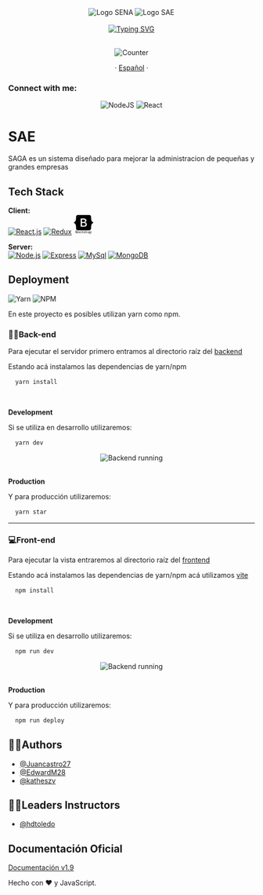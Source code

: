 <!-- Banner SAE -->
<div align="center">
	<img height="200px" src="https://drive.google.com/file/d/1neZkjzpHVt8Rt5AT5I8Kyzkd7HZiE4uH/view?usp=sharing" alt="Logo SENA"/>
  <img height="200px" src="https://drive.google.com/file/d/1wCqVLabf24ayr9u_xPwwt1ZTYRG4q8l1/view?usp=sharing" alt="Logo SAE"/>
</div>
<br>
<div align="center">
	<a href="https://git.io/typing-svg"><img src="https://readme-typing-svg.demolab.com?font=Fira+Code&duration=4000&pause=1000&color=1AFF02&center=true&vCenter=true&width=435&lines=Bienvenidos+a+SAE;Un+proyecto+de+Node.js+y+React.js" alt="Typing SVG" /></a>
</div>
<br>
<div align="center">
<p align="center"> <img src="https://komarev.com/ghpvc/?username=xh0pe&label=Usuarios&color=1abc58&style=flat" alt="Counter" /> </p>


<p>
  ·
  <a href="/docs/readme_es.md">Español</a>
  ·
</p>

<h3 align="left">Connect with me:</h3>
<p align="left">
</p>

  ![NodeJS](https://img.shields.io/badge/node.js-6DA55F?style=for-the-badge&logo=node.js&logoColor=white)
  ![React](https://img.shields.io/badge/react-%2320232a.svg?style=for-the-badge&logo=react&logoColor=%2361DAFB)
</div>

<!-- Información principal -->
# SAE

SAGA es un sistema diseñado para mejorar la administracion de pequeñas y grandes empresas

<!-- Stack utilizado -->
## Tech Stack

**Client:** <br>
<a href="https://react.dev/" target="_blank" rel="noreferrer"> <img src="https://cdn.worldvectorlogo.com/logos/react-2.svg" alt="React.js" width="40" height="40"/></a>
<a href="https://es.redux.js.org/" target="_blank" rel="noreferrer"> <img src="https://cdn.worldvectorlogo.com/logos/redux.svg" alt="Redux" width="40" height="40"/></a>
<a href="https://getbootstrap.com" target="_blank" rel="noreferrer"> <img src="https://raw.githubusercontent.com/devicons/devicon/master/icons/bootstrap/bootstrap-plain-wordmark.svg" alt="bootstrap" width="40" height="40"/></a>

**Server:** <br>
<a href="https://nodejs.org/es" target="_blank" rel="noreferrer"> <img src="https://cdn.worldvectorlogo.com/logos/nodejs-icon.svg" alt="Node.js" width="40" height="40"/></a>
<a href="https://expressjs.com/" target="_blank" rel="noreferrer"> <img src="https://cdn.worldvectorlogo.com/logos/express-fashion-stores.svg" alt="Express" width="40" height="40"/></a>
<a href="https://www.mysql.com/" target="_blank" rel="noreferrer"> <img src="https://cdn.worldvectorlogo.com/logos/mysql-logo.svg" alt="MySql" width="45" height="40"/></a>
<a href="https://www.mongodb.com/es" target="_blank" rel="noreferrer"> <img src="https://cdn.worldvectorlogo.com/logos/mongodb-icon-1.svg" alt="MongoDB" width="40" height="40"/></a>

## Deployment

![Yarn](https://img.shields.io/badge/yarn-%232C8EBB.svg?style=for-the-badge&logo=yarn&logoColor=white)
![NPM](https://img.shields.io/badge/NPM-%23000000.svg?style=for-the-badge&logo=npm&logoColor=white)

<p>
  En este proyecto es posibles utilizan yarn como npm.
</p>

### 🐱‍💻Back-end
<p>
  Para ejecutar el servidor primero entramos al directorio raíz del <a href="./backend/">backend</a> 
</p>

<p>
  Estando acá instalamos las dependencias de yarn/npm
</p>

```bash
  yarn install
```
<br>

**Development**
<p>
  Si se utiliza en desarrollo utilizaremos:
</p>

```bash
  yarn dev
```

<div align="center">
	<img src="https://drive.google.com/file/d/1cYah0sEch8cGbWfQTZTDfq2ksPeIa8MK/view?usp=sharing" alt="Backend running"/>
</div>

<br>

**Production**
<p>
  Y para producción utilizaremos:
</p>

```bash
  yarn star
```
---
### 💻Front-end
<p>
  Para ejecutar la vista entraremos al directorio raíz del <a href="./public/img/frontend_dev.png">frontend</a> 
</p>

<p>
  Estando acá instalamos las dependencias de yarn/npm acá utilizamos <a href="https://vitejs.dev/">vite</a>
</p>

```bash
  npm install
```
<br>

**Development**
<p>
  Si se utiliza en desarrollo utilizaremos:
</p>

```bash
  npm run dev
```
<div align="center">
	<img src="https://drive.google.com/file/d/1cYah0sEch8cGbWfQTZTDfq2ksPeIa8MK/view?usp=sharing" alt="Backend running"/>
</div>

<br>

**Production**
<p>
  Y para producción utilizaremos:
</p>

```bash
  npm run deploy
```


<!-- Autores del proyecto -->
## 👨‍💻Authors

- [@Juancastro27](https://github.com/juancastro27)
- [@EdwardM28](https://github.com/EdwardM28)
- [@katheszv](https://github.com/katheszv)

## 👨‍🏫Leaders Instructors
- [@hdtoledo](https://github.com/hdtoledo)

<!-- Documentación oficial -->
## Documentación Oficial

[Documentación v1.9](https://docs.google.com/document/d/1Savy7Rl1RXcVc7oTE73I-Ue3_nd-7G1Z/edit?usp=sharing&ouid=102635390576364738500&rtpof=true&sd=true)

Hecho con :heart: y JavaScript.